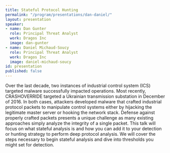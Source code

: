 ```yaml
---
title: Stateful Protocol Hunting
permalink: "/program/presentations/dan-daniel/"
layout: presentation
speaker:
- name: Dan Gunter
  role: Principal Threat Analyst
  work: Dragos Inc
  image: dan-gunter
- name: Daniel Michaud-Soucy
  role: Principal Threat Analyst
  work: Dragos Inc
  image: daniel-michaud-soucy
id: presentation
published: false
---
```


Over the last decade, two instances of industrial control system (ICS) targeted malware successfully impacted operations. Most recently, CRASHOVERRIDE targeted a Ukrainian transmission substation in December of 2016. In both cases, attackers developed malware that crafted industrial protocol packets to manipulate control systems either by hijacking the legitimate master server or hooking the network stack. Defense against properly crafted packets presents a unique challenge as many existing approaches simply analyze the integrity of a single packet. This talk will focus on what stateful analysis is and how you can add it to your detection or hunting strategy to perform deep protocol analysis. We will cover the steps necessary to begin stateful analysis and dive into thresholds you might set for detection.